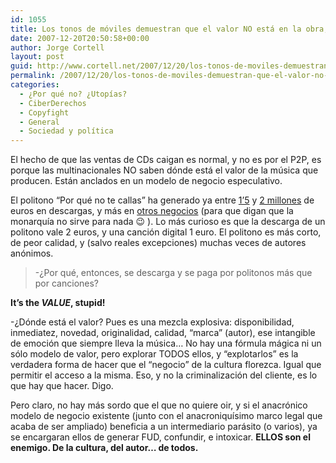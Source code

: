 ```yaml
---
id: 1055
title: Los tonos de móviles demuestran que el valor NO está en la obra, pero Sí hay mercado digital
date: 2007-12-20T20:50:58+00:00
author: Jorge Cortell
layout: post
guid: http://www.cortell.net/2007/12/20/los-tonos-de-moviles-demuestran-que-el-valor-no-esta-en-la-obra-pero-si-hay-mercado-digital/
permalink: /2007/12/20/los-tonos-de-moviles-demuestran-que-el-valor-no-esta-en-la-obra-pero-si-hay-mercado-digital/
categories:
  - ¿Por qué no? ¿Utopías?
  - CiberDerechos
  - Copyfight
  - General
  - Sociedad y polí­tica
---
```

El hecho de que las ventas de CDs caigan es normal, y no es por el P2P, es porque las multinacionales NO saben dónde está el valor de la música que producen. Están anclados en un modelo de negocio especulativo.

El politono &#8220;Por qué no te callas&#8221; ha generado ya entre <a target="_blank" title="1'5 millones" href="http://www.xatakamovil.com/2007/11/19-por-que-no-te-callas-politono-record-de-descargas">1&#8217;5</a> y <a target="_blank" title="2 millones" href="http://www.transmedia.cl/noticia2=id201107.htm">2 millones</a> de euros en descargas, y más en <a target="_blank" title="20 minutos" href="http://www.20minutos.es/noticia/307887/0/rifirrafe/chavez/dominio/">otros negocios</a> (para que digan que la monarquí­a no sirve para nada 😉 ). Lo más curioso es que la descarga de un politono vale 2 euros, y una canción digital 1 euro. El politono es más corto, de peor calidad, y (salvo reales excepciones) muchas veces de autores anónimos.

> -¿Por qué, entonces, se descarga y se paga por politonos más que por canciones?

**It&#8217;s the _VALUE_, stupid!**

-¿Dónde está el valor? Pues es una mezcla explosiva: disponibilidad, inmediatez, novedad, originalidad, calidad, &#8220;marca&#8221; (autor), ese intangible de emoción que siempre lleva la música&#8230; No hay una fórmula mágica ni un sólo modelo de valor, pero explorar TODOS ellos, y &#8220;explotarlos&#8221; es la verdadera forma de hacer que el &#8220;negocio&#8221; de la cultura florezca. Igual que permitir el acceso a la misma. Eso, y no la criminalización del cliente, es lo que hay que hacer. Digo.

Pero claro, no hay más sordo que el que no quiere oir, y si el anacrónico modelo de negocio existente (junto con el anacroniquí­simo marco legal que acaba de ser ampliado) beneficia a un intermediario parásito (o varios), ya se encargaran ellos de generar FUD, confundir, e intoxicar. **ELLOS son el enemigo. De la cultura, del autor&#8230; de todos.**
